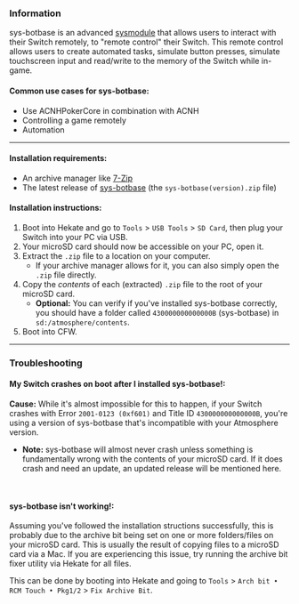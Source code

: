 ### **Information**

sys-botbase is an advanced [sysmodule](index.md#terminologies) that allows users to interact with their Switch remotely, to "remote control" their Switch. This remote control allows users to create automated tasks, simulate button presses, simulate touchscreen input and read/write to the memory of the Switch while in-game.

#### Common use cases for sys-botbase:
- Use ACNHPokerCore in combination with ACNH
- Controlling a game remotely
- Automation

-----

#### Installation requirements:
- An archive manager like [7-Zip](https://www.7-zip.org/)
- The latest release of [sys-botbase](https://github.com/olliz0r/sys-botbase/releases) (the `sys-botbase(version).zip` file)

#### Installation instructions:
1. Boot into Hekate and go to `Tools` > `USB Tools` > `SD Card`, then plug your Switch into your PC via USB.
2. Your microSD card should now be accessible on your PC, open it.
3. Extract the `.zip` file to a location on your computer.
    - If your archive manager allows for it, you can also simply open the `.zip` file directly.
4. Copy the *contents* of each (extracted) `.zip` file to the root of your microSD card.
    - **Optional:** You can verify if you've installed sys-botbase correctly, you should have a folder called `430000000000000B` (sys-botbase) in `sd:/atmosphere/contents`.
5. Boot into CFW.

-----

### **Troubleshooting**
#### **My Switch crashes on boot after I installed sys-botbase!:**

**Cause:** While it's almost impossible for this to happen, if your Switch crashes with Error `2001-0123 (0xf601)` and Title ID `430000000000000B`, you're using a version of sys-botbase that's incompatible with your Atmosphere version.

- **Note:** sys-botbase will almost never crash unless something is fundamentally wrong with the contents of your microSD card. If it does crash and need an update, an updated release will be mentioned here.

&nbsp;

#### **sys-botbase isn't working!:**

Assuming you've followed the installation structions successfully, this is probably due to the archive bit being set on one or more folders/files on your microSD card. This is usually the result of copying files to a microSD card via a Mac. If you are experiencing this issue, try running the archive bit fixer utility via Hekate for all files.

This can be done by booting into Hekate and going to `Tools` > `Arch bit • RCM Touch • Pkg1/2` > `Fix Archive Bit`.
